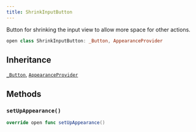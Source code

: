 ```yaml
---
title: ShrinkInputButton
---
```


Button for shrinking the input view to allow more space for other actions.

``` swift
open class ShrinkInputButton: _Button, AppearanceProvider 
```

## Inheritance

[`_Button`](../../_button), [`AppearanceProvider`](../../../utils/appearance-provider)

## Methods

### `setUpAppearance()`

``` swift
override open func setUpAppearance() 
```
